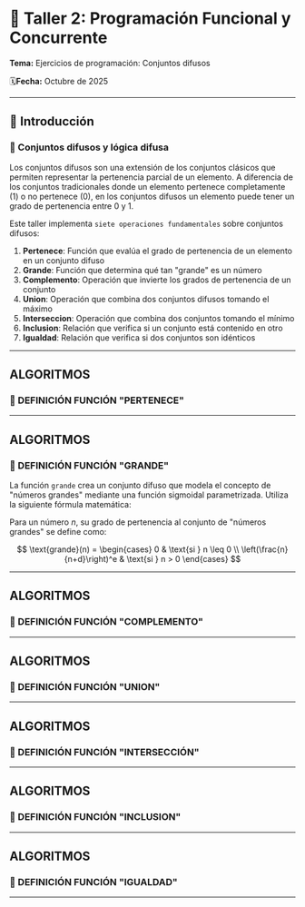 # 📘 Taller 2:  Programación Funcional y Concurrente
**Tema:** Ejercicios de programación: Conjuntos difusos

🗓️**Fecha:** Octubre de 2025

---
## 🧩 Introducción
### 🔢 Conjuntos difusos y lógica difusa
Los conjuntos difusos son una extensión de los conjuntos clásicos que permiten representar la pertenencia parcial de un elemento. A diferencia de los conjuntos 
tradicionales donde un elemento pertenece completamente (1) o no pertenece (0), en los conjuntos difusos un elemento puede tener un grado de pertenencia entre 0 y 1.

Este taller implementa `siete operaciones fundamentales` sobre conjuntos difusos:

1. **Pertenece**: Función que evalúa el grado de pertenencia de un elemento en un conjunto difuso
2. **Grande**: Función que determina qué tan "grande" es un número
3. **Complemento**: Operación que invierte los grados de pertenencia de un conjunto
4. **Union**: Operación que combina dos conjuntos difusos tomando el máximo
5. **Interseccion**: Operación que combina dos conjuntos tomando el mínimo
6. **Inclusion**: Relación que verifica si un conjunto está contenido en otro
7. **Igualdad**: Relación que verifica si dos conjuntos son idénticos

---
## ALGORITMOS
### 🔷 DEFINICIÓN FUNCIÓN "PERTENECE"


---
## ALGORITMOS
### 🔷 DEFINICIÓN FUNCIÓN "GRANDE"
La función `grande` crea un conjunto difuso que modela el concepto de "números grandes" mediante una función sigmoidal parametrizada. Utiliza la siguiente fórmula matemática:

Para un número $n$, su grado de pertenencia al conjunto de "números grandes" se define como:

$$
\text{grande}(n) =
\begin{cases}
0 & \text{si } n \leq 0 \\
\left(\frac{n}{n+d}\right)^e & \text{si } n > 0
\end{cases}
$$


---
## ALGORITMOS
### 🔷 DEFINICIÓN FUNCIÓN "COMPLEMENTO"


---
## ALGORITMOS
### 🔷 DEFINICIÓN FUNCIÓN "UNION"


---
## ALGORITMOS
### 🔷 DEFINICIÓN FUNCIÓN "INTERSECCIÓN"


---
## ALGORITMOS
### 🔷 DEFINICIÓN FUNCIÓN "INCLUSION"


---
## ALGORITMOS
### 🔷 DEFINICIÓN FUNCIÓN "IGUALDAD"


---